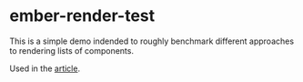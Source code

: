 # ember-render-test

This is a simple demo indended to roughly benchmark different approaches to rendering lists of components.

Used in the [article](https://blog.deveo.com/rendering-performance).
